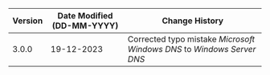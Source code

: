 | **Version** | **Date Modified (DD-MM-YYYY)** | **Change History**                                                             |
|-------------|--------------------------------|--------------------------------------------------------------------------------|
| 3.0.0       | 19-12-2023                     | Corrected typo mistake *Microsoft Windows DNS* to *Windows Server DNS*             |